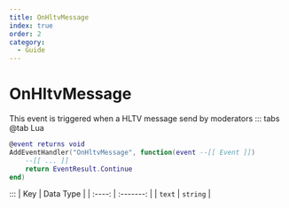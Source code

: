 ```yaml
---
title: OnHltvMessage
index: true
order: 2
category:
  - Guide
---
```


# OnHltvMessage
This event is triggered when a HLTV message send by moderators
::: tabs
@tab Lua
```lua
@event returns void
AddEventHandler("OnHltvMessage", function(event --[[ Event ]])
    --[[ ... ]]
    return EventResult.Continue
end)
```

:::
|   Key  | Data Type |
| :----: | :-------: |
| `text` |  `string` |